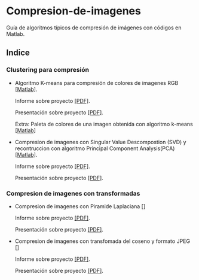 # Compresion-de-imagenes
Guía de algoritmos típicos de compresión de imágenes con códigos en Matlab.

## Indice

### Clustering para compresión
* Algoritmo K-means para compresión de colores de imagenes RGB [[Matlab]](https://github.com/FlySka/Compresion-de-imagenes/blob/main/Compresion-de-colores-con-kmeans/clustering_JoaquinFarias.m).
    
     Informe sobre proyecto [[PDF]](https://github.com/FlySka/Compresion-de-imagenes/blob/main/Compresion-de-colores-con-kmeans/Informe_k-means.pdf).
    
     Presentación sobre proyecto [[PDF]](https://github.com/FlySka/Compresion-de-imagenes/blob/main/Compresion-de-colores-con-kmeans/PPT_kmeans.pdf).

     Extra: Paleta de colores de una imagen obtenida con algoritmo k-means [[Matlab]](https://github.com/FlySka/Compresion-de-imagenes/blob/main/Compresion-de-colores-con-kmeans/kmeans_paleta_de_colores.m)

* Compresion de imagenes con Singular Value Descompostion (SVD) y recontruccion con algoritmo Principal Component Analysis(PCA) [[Matlab]](https://github.com/FlySka/Compresion-de-imagenes/blob/main/Compresion-de-imagenes-SVD%2BPCA/SVD_JoaquinFarias.m).

    Informe sobre proyecto [[PDF]](https://github.com/FlySka/Compresion-de-imagenes/blob/main/Compresion-de-imagenes-SVD%2BPCA/infome_SVD%2BPCA_Joaquin%20Farias.pdf).
    
    Presentación sobre proyecto [[PDF]](https://github.com/FlySka/Compresion-de-imagenes/blob/main/Compresion-de-imagenes-SVD%2BPCA/PPT_SVD%2BPCA_Joaquin%20Farias.pdf).

### Compresion de imagenes con transformadas
* Compresion de imagenes con Piramide Laplaciana [[]]()
    
    Informe sobre proyecto [[PDF]](https://github.com/FlySka/Compresion-de-imagenes/blob/main/Compresion-de-colores-con-kmeans/Informe_k-means.pdf).
    
    Presentación sobre proyecto [[PDF]](https://github.com/FlySka/Compresion-de-imagenes/blob/main/Compresion-de-colores-con-kmeans/PPT_kmeans.pdf).

* Compresion de imagenes con transfomada del coseno y formato JPEG [[]]()
    
    Informe sobre proyecto [[PDF]](https://github.com/FlySka/Compresion-de-imagenes/blob/main/Compresion-de-colores-con-kmeans/Informe_k-means.pdf).
    
    Presentación sobre proyecto [[PDF]](https://github.com/FlySka/Compresion-de-imagenes/blob/main/Compresion-de-colores-con-kmeans/PPT_kmeans.pdf).
